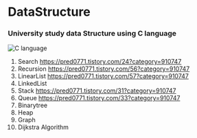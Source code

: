 # DataStructure

### University study data Structure using C language

![C language](https://user-images.githubusercontent.com/84756586/185831483-c38ac70f-5bb0-4418-9657-2a6e02831f48.png)


1. Search
https://pred0771.tistory.com/24?category=910747
2. Recursion
https://pred0771.tistory.com/56?category=910747
3. LinearList
https://pred0771.tistory.com/57?category=910747
4. LinkedList
5. Stack
https://pred0771.tistory.com/31?category=910747
6. Queue
https://pred0771.tistory.com/33?category=910747
7. Binarytree
8. Heap
9. Graph
10. Dijkstra Algorithm
